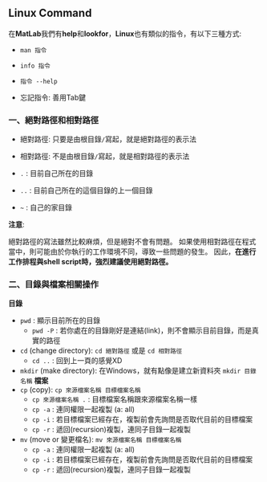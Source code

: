 ## Linux Command ##

在**MatLab**我們有**help**和**lookfor**，**Linux**也有類似的指令，有以下三種方式: 
- `man 指令`
- `info 指令`
- `指令 --help`

- 忘記指令: 善用Tab鍵

### 一、絕對路徑和相對路徑 ###

- 絕對路徑: 只要是由根目錄`/`寫起，就是絕對路徑的表示法
- 相對路徑: 不是由根目錄`/`寫起，就是相對路徑的表示法

- `.` : 目前自己所在的目錄
- `..` : 目前自己所在的這個目錄的上一個目錄
- `~` : 自己的家目錄


**注意**:

絕對路徑的寫法雖然比較麻煩，但是絕對不會有問題。 如果使用相對路徑在程式當中，則可能由於你執行的工作環境不同，導致一些問題的發生。
因此，**在進行工作排程與shell script時，強烈建議使用絕對路徑。**

### 二、目錄與檔案相關操作 ###

**目錄**
- `pwd` : 顯示目前所在的目錄
  - `pwd -P` : 若你處在的目錄剛好是連結(link)，則不會顯示目前目錄，而是真實的路徑
- `cd` (change directory): `cd 絕對路徑` 或是 `cd 相對路徑`
  - `cd ..` : 回到上一頁的感覺XD
- `mkdir` (make directory): 在Windows，就有點像是建立新資料夾 `mkdir 目錄名稱`
**檔案**
- `cp` (copy): `cp 來源檔案名稱 目標檔案名稱`
  - `cp 來源檔案名稱 .` : 目標檔案名稱跟來源檔案名稱一樣
  - `cp -a` : 連同權限一起複製 (a: all)
  - `cp -i` : 若目標檔案已經存在，複製前會先詢問是否取代目前的目標檔案
  - `cp -r` : 遞回(recursion)複製，連同子目錄一起複製
- `mv` (move or 變更檔名): `mv 來源檔案名稱 目標檔案名稱`
  - `cp -a` : 連同權限一起複製 (a: all)
  - `cp -i` : 若目標檔案已經存在，複製前會先詢問是否取代目前的目標檔案
  - `cp -r` : 遞回(recursion)複製，連同子目錄一起複製












